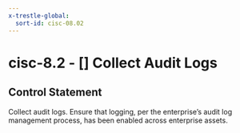 ```yaml
---
x-trestle-global:
  sort-id: cisc-08.02
---
```


# cisc-8.2 - \[\] Collect Audit Logs

## Control Statement

Collect audit logs. Ensure that logging, per the enterprise’s audit log management process, has been enabled across enterprise assets.
